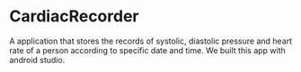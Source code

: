 # CardiacRecorder
A application that stores the records of systolic, diastolic pressure and heart rate of a person according to specific date and time. We built this app with android studio.

